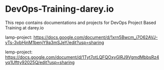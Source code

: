 # DevOps-Training-darey.io
This repo contains documentations and projects for DevOps Project Based Training at darey.io

lamp-project: https://docs.google.com/document/d/1xrn5Bwcm_i7O62AVJ-vTs-3vbHjnM1benjY9a3mSJeY/edit?usp=sharing

lemp-project: https://docs.google.com/document/d/1Tyt7otLQFQOxyGlRJ9VgmdMbbsRz4yq1Uftty92025Q/edit?usp=sharing
